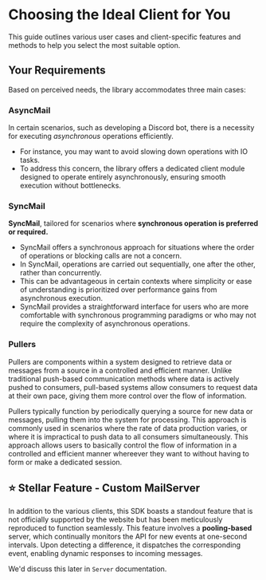 # Choosing the Ideal Client for You

This guide outlines various user cases and client-specific features and methods to help you select the most suitable option.

## Your Requirements

Based on perceived needs, the library accommodates three main cases:

### AsyncMail

In certain scenarios, such as developing a Discord bot, there is a necessity for executing *asynchronous* operations efficiently. 

- For instance, you may want to avoid slowing down operations with IO tasks. 
- To address this concern, the library offers a dedicated client module designed to operate entirely asynchronously, ensuring smooth execution without bottlenecks.

### SyncMail

**SyncMail**, tailored for scenarios where **synchronous operation is preferred or required.** 

- SyncMail offers a synchronous approach for situations where the order of operations or blocking calls are not a concern.
- In SyncMail, operations are carried out sequentially, one after the other, rather than concurrently.
- This can be advantageous in certain contexts where simplicity or ease of understanding is prioritized over performance gains from asynchronous execution. 
- SyncMail provides a straightforward interface for users who are more comfortable with synchronous programming paradigms or who may not require the complexity of asynchronous operations.

### Pullers

Pullers are components within a system designed to retrieve data or messages from a source in a controlled and efficient manner. Unlike traditional push-based communication methods where data is actively pushed to consumers, pull-based systems allow consumers to request data at their own pace, giving them more control over the flow of information.

Pullers typically function by periodically querying a source for new data or messages, pulling them into the system for processing. This approach is commonly used in scenarios where the rate of data production varies, or where it is impractical to push data to all consumers simultaneously.
This approach allows users to basically control the flow of information in a controlled and efficient manner whereever they want to without having to form or make a dedicated session.

## ⭐ Stellar Feature - Custom MailServer

In addition to the various clients, this SDK boasts a standout feature that is not officially supported by the website but has been meticulously reproduced to function seamlessly. This feature involves a **pooling-based** server, which continually monitors the API for new events at one-second intervals. Upon detecting a difference, it dispatches the corresponding event, enabling dynamic responses to incoming messages.

We'd discuss this later in `Server` documentation.

